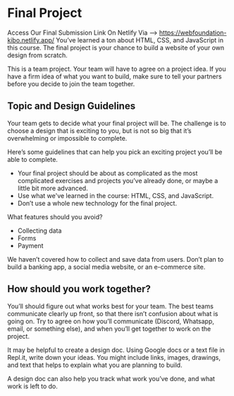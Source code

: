 # Final Project

Access Our Final Submission Link On Netlify Via --> https://webfoundation-kibo.netlify.app/
You’ve learned a ton about HTML, CSS, and JavaScript in this course. The final project is your chance to build a website of your own design from scratch.

This is a team project. Your team will have to agree on a project idea. If you have a firm idea of what you want to build, make sure to tell your partners before you decide to join the team together.

## Topic and Design Guidelines

Your team gets to decide what your final project will be. The challenge is to choose a design that is exciting to you, but is not so big that it’s overwhelming or impossible to complete.

Here’s some guidelines that can help you pick an exciting project you’ll be able to complete.

- Your final project should be about as complicated as the most complicated exercises and projects you’ve already done, or maybe a little bit more advanced.
- Use what we've learned in the course: HTML, CSS, and JavaScript.
- Don’t use a whole new technology for the final project.

What features should you avoid?
- Collecting data
- Forms
- Payment

We haven’t covered how to collect and save data from users. Don’t plan to build a banking app, a social media website, or an e-commerce site.

## How should you work together?

You’ll should figure out what works best for your team. The best teams communicate clearly up front, so that there isn’t confusion about what is going on. Try to agree on how you’ll communicate (Discord, Whatsapp, email, or something else), and when you’ll get together to work on the project.

It may be helpful to create a design doc. Using Google docs or a text file in Repl.it, write down your ideas. You might include links, images, drawings, and text that helps to explain what you are planning to build.

A design doc can also help you track what work you’ve done, and what work is left to do.
